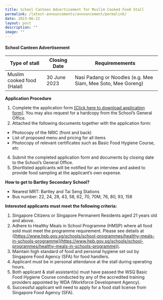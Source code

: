 ```yaml
---
title: School Canteen Advertisement for Muslim Cooked Food Stall
permalink: /latest-announcements/announcement/permalink/
date: 2023-06-22
layout: post
description: ""
image: ""
---
```

#### School Canteen Advertisement



| Type of stall | Closing Date | Requiremements |
| -------- | -------- | -------- |
| Muslim cooked food (Halal)     | 30 June 2023     | Nasi Padang or Noodles (e.g. Mee Siam, Mee Soto, Mee Goreng)     |<br>



**Application Procedure**

1.  Complete the application form [[Click here to download application form]](/files/canteen%20application%20form%20bf7%20(muslim%20food).pdf). You may also request for a hardcopy from the School’s General Office.
2.  Attached the following documents together with the application form:

*   Photocopy of the NRIC (front and back)
*   List of proposed menu and pricing for all items
*   Photocopy of relevant certificates such as Basic Food Hygiene Course, etc

4.  Submit the completed application form and documents by closing date to the School’s General Office.
5.  Shortlisted applicants will be notified for an interview and asked to provide food sampling at the applicant’s own expense.

**How to get to Bartley Secondary School?**

*   Nearest MRT: Bartley and Tai Seng Stations
*   Bus number: 22, 24, 28, 43, 58, 62, 70, 70M, 76, 80, 93, 158

**Interested applicants must meet the following criteria:**

1.  Singapore Citizens or Singapore Permanent Residents aged 21 years old and above.
2.  Adhere to Healthy Meals in School Programme (HMSP) where all food sold must meet the programme requirement. Please see details at ([https://www.hpb.gov.sg/schools/school-programmes/healthy-meals-in-schools-programme](https://www.hpb.gov.sg/schools/school-programmes/healthy-meals-in-schools-programme)).
3.  Maintain high standard of food and personal hygiene set out by Singapore Food Agency (SFA) for food handlers.
4.  Applicant must be in personal attendance at the stall during operating hours.
5.  Both applicant &amp; stall assistant(s) must have passed the WSQ Basic Food Hygiene Course conducted by any of the accredited training providers appointed by WDA (Workforce Development Agency).
6.  Successful applicant will need to apply for a food stall license from Singapore Food Agency (SFA).